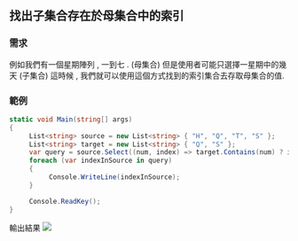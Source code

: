 ## 找出子集合存在於母集合中的索引

### 需求
例如我們有一個星期陣列 , 一到七 . (母集合)
但是使用者可能只選擇一星期中的幾天 (子集合)
這時候 , 我們就可以使用這個方式找到的索引集合去存取母集合的值.

### 範例
```C#
static void Main(string[] args)
{
     List<string> source = new List<string> { "H", "Q", "T", "S" };
     List<string> target = new List<string> { "Q", "S" };
     var query = source.Select((num, index) => target.Contains(num) ? index : -1).Where(index => index != -1);
     foreach (var indexInSource in query)
     {
          Console.WriteLine(indexInSource);
     }

     Console.ReadKey();
}
```
輸出結果 
![](https://i.imgur.com/qNpJGP5.png)
